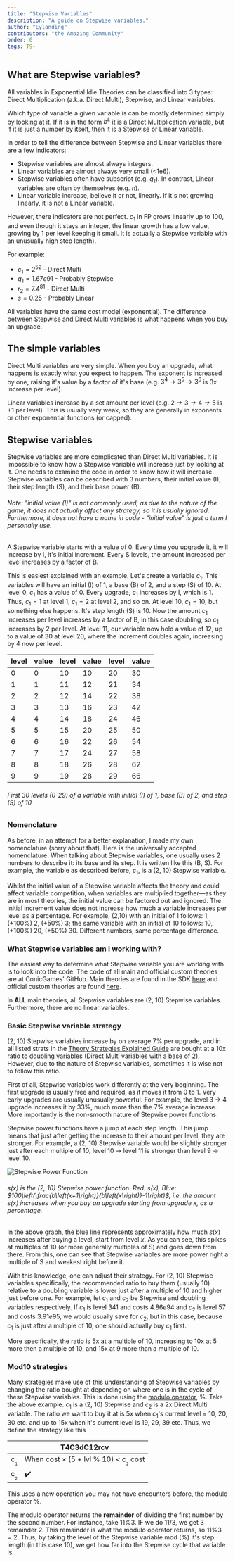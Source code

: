 ```yaml
---
title: "Stepwise Variables"
description: "A guide on Stepwise variables."
author: "Eylanding"
contributors: "the Amazing Community"
order: 0
tags: T9+
---
```


## What are Stepwise variables?

All variables in Exponential Idle Theories can be classified into 3 types: Direct Multiplication (a.k.a. Direct Multi), Stepwise, and Linear variables.

Which type of variable a given variable is can be mostly determined simply by looking at it. If it is in the form $b^L$ it is a Direct Multiplication variable, but if it is just a number by itself, then it is a Stepwise or Linear variable.

 In order to tell the difference between Stepwise and Linear variables there are a few indicators:

- Stepwise variables are almost always integers.
- Linear variables are almost always very small (<1e6).
- Stepwise variables often have subscript (e.g. $q_1$). In contrast, Linear variables are often by themselves (e.g. $n$).
- Linear variable increase, believe it or not, linearly. If it's not growing linearly, it is not a Linear variable.

However, there indicators are not perfect. $c_1$ in FP grows linearly up to 100, and even though it stays an integer, the linear growth has a low value, growing by 1 per level keeping it small. It is actually a Stepwise variable with an unusually high step length).

For example:
- $c_1 = 2^{52}$ - Direct Multi
- $q_1 = 1.67e91$ - Probably Stepwise
- $r_2 = 7.4^{81}$ - Direct Multi
- $s = 0.25$ - Probably Linear

All variables have the same cost model (exponential). The difference between Stepwise and Direct Multi variables is what happens when you buy an upgrade.

## The simple variables

Direct Multi variables are very simple. When you buy an upgrade, what happens is exactly what you expect to happen. The exponent is increased by one, raising it's value by a factor of it's base (e.g. $3{^4}\rightarrow 3^{5}\rightarrow 3^{6}$ is $3$x increase per level).

Linear variables increase by a set amount per level (e.g. $2\rightarrow3\rightarrow4\rightarrow5$ is $+1$ per level). This is usually very weak, so they are generally in exponents or other exponential functions (or capped).

## Stepwise variables

Stepwise variables are more complicated than Direct Multi variables. It is impossible to know how a Stepwise variable will increase just by looking at it. One needs to examine the code in order to know how it will increase. Stepwise variables can be described with 3 numbers, their initial value (I), their step length (S), and their base power (B).

###### Note: "initial value (I)" is not commonly used, as due to the nature of the game, it does not actually affect any strategy, so it is usually ignored. Furthermore, it does not have a name in code - "initial value" is just a term I personally use.

A Stepwise variable starts with a value of 0. Every time you upgrade it, it will increase by I, it's initial increment. Every S levels, the amount increased per level increases by a factor of B.

This is easiest explained with an example. Let's create a variable $c_1$. This variables will have an initial (I) of 1, a base (B) of 2, and a step (S) of 10. At level 0, $c_1$ has a value of 0. Every upgrade, $c_1$ increases by I, which is 1. Thus, $c_1 = 1$ at level 1, $c_1 = 2$ at level 2, and so on. At level 10, $c_1 = 10$, but something else happens. It's step length (S) is 10. Now the amount $c_1$ increases per level increases by a factor of B, in this case doubling, so $c_1$ increases by 2 per level. At level 11, our variable now hold a value of 12, up to a value of 30 at level 20, where the increment doubles again, increasing by 4 now per level.

| level | value | level | value | level | value |
|-------|-------|-------|-------|-------|-------|
| 0     | 0     | 10    | 10    | 20    | 30    |
| 1     | 1     | 11    | 12    | 21    | 34    |
| 2     | 2     | 12    | 14    | 22    | 38    |
| 3     | 3     | 13    | 16    | 23    | 42    |
| 4     | 4     | 14    | 18    | 24    | 46    |
| 5     | 5     | 15    | 20    | 25    | 50    |
| 6     | 6     | 16    | 22    | 26    | 54    |
| 7     | 7     | 17    | 24    | 27    | 58    |
| 8     | 8     | 18    | 26    | 28    | 62    |
| 9     | 9     | 19    | 28    | 29    | 66    |

###### First 30 levels (0-29) of a variable with initial (I) of 1, base (B) of 2, and step (S) of 10

### Nomenclature

As before, in an attempt for a better explanation, I made my own nomenclature (sorry about that). Here is the universally accepted nomenclature. When talking about Stepwise variables, one usually uses 2 numbers to describe it: its base and its step. It is written like this (B, S). For example, the variable as described before, $c_1$, is a (2, 10) Stepwise variable.

 Whilst the initial value of a Stepwise variable affects the theory and could affect variable competition, when variables are multiplied together—as they are in most theories, the initial value can be factored out and ignored. The initial increment value does not increase how much a variable increases per level as a percentage. For example, (2,10) with an initial of 1 follows: 1, (+100%) 2, (+50%) 3; the same variable with an initial of 10 follows: 10, (+100%) 20, (+50%) 30. Different numbers, same percentage difference.

### What Stepwise variables am I working with?

The easiest way to determine what Stepwise variable you are working with is to look into the code. The code of all main and official custom theories are at ConicGames' GitHub. Main theories are found in the SDK [here](https://github.com/conicgames/theory-sdk/tree/main/samples) and official custom theories are found [here](https://github.com/conicgames/custom-theories/tree/main/official).

In **ALL** main theories, all Stepwise variables are (2, 10) Stepwise variables. Furthermore, there are no linear variables.

### Basic Stepwise variable strategy

(2, 10) Stepwise variables increase by on average $7\%$ per upgrade, and in all listed strats in the [Theory Strategies Explained Guide](https://exponential-idle-guides.netlify.app/guides/theory-strategies/) are bought at a 10x ratio to doubling variables (Direct Multi variables with a base of 2). However, due to the nature of Stepwise variables, sometimes it is wise not to follow this ratio.

First of all, Stepwise variables work differently at the very beginning. The first upgrade is usually free and required, as it moves it from 0 to 1. Very early upgrades are usually unusually powerful. For example, the level 3 -> 4 upgrade increases it by $33\%$, much more than the $7\%$ average increase. More importantly is the non-smooth nature of Stepwise power functions.

 Stepwise power functions have a jump at each step length. This jump means that just after getting the increase to their amount per level, they are stronger. For example, a (2, 10) Stepwise variable would be slightly stronger just after each multiple of 10, level 10 -> level 11 is stronger than level 9 -> level 10.

![Stepwise Power Function](/images/stepwise.png)

###### $s(x)$ is the (2, 10) Stepwise power function. Red: $s(x)$, Blue: $100\left(\frac{b\left(x+1\right)}{b\left(x\right)}-1\right)$, i.e. the amount s(x) increases when you buy an upgrade starting from upgrade x, as a percentage.

In the above graph, the blue line represents approximately how much $s(x)$ increases after buying a level, start from level $x$. As you can see, this spikes at multiples of 10 (or more generally multiples of S) and goes down from there. From this, one can see that Stepwise variables are more power right a multiple of S and weakest right before it.

With this knowledge, one can adjust their strategy. For (2, 10) Stepwise variables specifically, the recommended ratio to buy them (usually 10) relative to a doubling variable is lower just after a multiple of 10 and higher just before one. For example, let $c_1$ and $c_2$ be Stepwise and doubling variables respectively. If $c_1$ is level 341 and costs $4.86e94$ and $c_2$ is level 57 and costs $3.91e95$, we would usually save for $c_2$, but in this case, because $c_1$ is just after a multiple of 10, one should actually buy $c_1$ first.

More specifically, the ratio is 5x at a multiple of 10, increasing to 10x at 5 more then a multiple of 10, and 15x at 9 more than a multiple of 10.

### Mod10 strategies

Many strategies make use of this understanding of Stepwise variables by changing the ratio bought at depending on where one is in the cycle of these Stepwise variables. This is done using the [modulo operator](https://exponential-idle-guides.netlify.app/guides/theory-strategies/#modulus-explanation), $\%$. Take the above example. $c_1$ is a (2, 10) Stepwise and $c_2$ is a 2x Direct Multi variable. The ratio we want to buy it at is 5x when $c_1$'s current level = 10, 20, 30 etc. and up to 15x when it's current level is 19, 29, 39 etc. Thus, we define the strategy like this

<table class="spqcey">
<thead>
   <tr>
      <th class="invisible"></th>
      <th colspan="2" style="text-align:center">T4C3dC12rcv</th>
   </tr>
</thead>
   <tbody>
      <tr>
         <td class="leftHeader">c<sub><sub><small>1</small></sub></sub></td>
         <td>When cost × (5 + lvl % 10) < c<sub><sub><small>2</small></sub></sub> cost</td>
      </tr>
      <tr>
         <td class="leftHeader">c<sub><sub><small>2</small></sub></sub></td>
         <td>✔️</td>
      </tr>
   </tbody>
</table>

This uses a new operation you may not have encounters before, the modulo operator $\%$.

The modulo operator returns the **remainder** of dividing the first number by the second number. For instance, take $11 \% 3$. IF we do 11/3, we get 3 remainder 2. This remainder is what the modulo operator returns, so $11 \% 3 = 2$. Thus, by taking the level of the Stepwise variable mod ($\%$) it's step length (in this case 10), we get how far into the Stepwise cycle that variable is.
